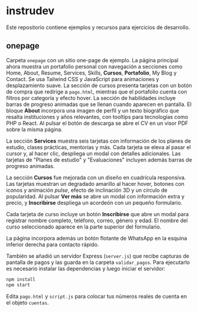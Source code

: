 # instrudev

Este repositorio contiene ejemplos y recursos para ejercicios de desarrollo.

## onepage

Carpeta `onepage` con un sitio one-page de ejemplo. La página principal ahora muestra un portafolio personal con navegación a secciones como Home, About, Resume, Services, Skills, **Cursos**, **Portafolio**, My Blog y Contact. Se usa Tailwind CSS y JavaScript para animaciones y desplazamiento suave. La sección de cursos presenta tarjetas con un botón de compra que redirige a `pago.html`, mientras que el portafolio cuenta con filtros por categoría y efecto hover.
La sección de habilidades incluye barras de progreso animadas que se llenan cuando aparecen en pantalla. El bloque **About** incorpora una imagen de perfil y un texto biográfico que resalta instituciones y años relevantes, con tooltips para tecnologías como PHP o React. Al pulsar el botón de descarga se abre el CV en un visor PDF sobre la misma página.

La sección **Services** muestra seis tarjetas con información de los planes de estudio, clases prácticas, mentorías y más. Cada tarjeta se eleva al pasar el cursor y, al hacer clic, despliega un modal con detalles adicionales. Las tarjetas de "Planes de estudio" y "Evaluaciones" incluyen además barras de progreso animadas.

La sección **Cursos** fue mejorada con un diseño en cuadrícula responsiva. Las tarjetas muestran un degradado amarillo al hacer hover, botones con iconos y animación *pulse*, efecto de inclinación 3D y un círculo de popularidad. Al pulsar **Ver más** se abre un modal con información extra y precio, y **Inscribirse** despliega un acordeón con un pequeño formulario.

Cada tarjeta de curso incluye un botón **Inscribirse** que abre un modal para registrar nombre completo, teléfono, correo, género y edad. El nombre del curso seleccionado aparece en la parte superior del formulario.

La página incorpora además un botón flotante de WhatsApp en la esquina inferior derecha para contacto rápido.

También se añadió un servidor Express (`server.js`) que recibe capturas de pantalla de pagos y las guarda en la carpeta `validar_pagos`. Para ejecutarlo es necesario instalar las dependencias y luego iniciar el servidor:

```bash
npm install
npm start
```

Edita `pago.html` y `script.js` para colocar tus números reales de cuenta en el objeto `cuentas`.
